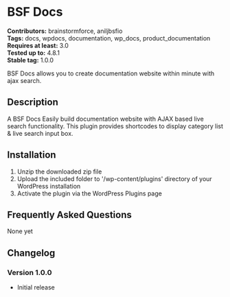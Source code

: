 # BSF Docs #
**Contributors:** brainstormforce, aniljbsfio  
**Tags:** docs, wpdocs, documentation, wp_docs, product_documentation  
**Requires at least:** 3.0  
**Tested up to:** 4.8.1  
**Stable tag:** 1.0.0

BSF Docs allows you to create documentation website within minute with ajax search.

## Description ##

A BSF Docs Easily build documentation website with AJAX based live search functionality. This plugin provides shortcodes to display category list & live search input box.

## Installation ##

1. Unzip the downloaded zip file
2. Upload the included folder to '/wp-content/plugins' directory of your WordPress installation
3. Activate the plugin via the WordPress Plugins page

## Frequently Asked Questions ##

None yet

## Changelog ##

### Version 1.0.0 ###
* Initial release
